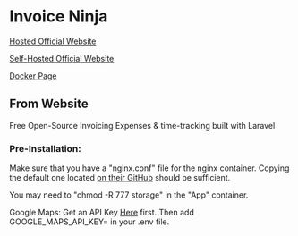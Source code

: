 # Invoice Ninja

[Hosted Official Website](https://www.invoiceninja.com/)

[Self-Hosted Official Website](https://www.invoiceninja.org/)

[Docker Page](https://hub.docker.com/r/invoiceninja/invoiceninja/)

## From Website

Free Open-Source Invoicing
Expenses & time-tracking built with Laravel

### Pre-Installation:

Make sure that you have a "nginx.conf" file for the nginx container.
Copying the default one located [on their GitHub](https://github.com/invoiceninja/dockerfiles/blob/master/docker-compose/nginx.conf) should be sufficient.

You may need to "chmod -R 777 storage" in the "App" container.

Google Maps:
Get an API Key [Here](https://developers.google.com/maps/documentation/javascript/get-api-key) first.
Then add GOOGLE_MAPS_API_KEY=<your key> in your .env file.